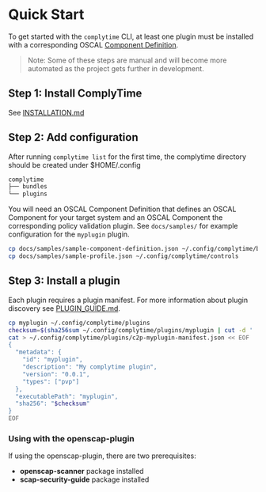 # Quick Start

To get started with the `complytime` CLI, at least one plugin must be installed with a corresponding OSCAL [Component Definition](https://pages.nist.gov/OSCAL/resources/concepts/layer/implementation/component-definition/).

> Note: Some of these steps are manual and will become more automated as the project gets further in development.

## Step 1: Install ComplyTime

See [INSTALLATION.md](INSTALLATION.md)

## Step 2: Add configuration

After running `complytime list` for the first time, the complytime
directory should be created under $HOME/.config

```markdown
complytime
├── bundles
└── plugins
```

You will need an OSCAL Component Definition that defines an OSCAL Component for your target system and an OSCAL Component the corresponding
policy validation plugin. See `docs/samples/` for example configuration for the `myplugin` plugin.

```bash
cp docs/samples/sample-component-definition.json ~/.config/complytime/bundles
cp docs/samples/sample-profile.json ~/.config/complytime/controls
```

## Step 3: Install a plugin

Each plugin requires a plugin manifest. For more information about plugin discovery see [PLUGIN_GUIDE.md](PLUGIN_GUIDE.md).

```bash
cp myplugin ~/.config/complytime/plugins
checksum=$(sha256sum ~/.config/complytime/plugins/myplugin | cut -d ' ' -f 1 )
cat > ~/.config/complytime/plugins/c2p-myplugin-manifest.json << EOF
{
  "metadata": {
    "id": "myplugin",
    "description": "My complytime plugin",
    "version": "0.0.1",
    "types": ["pvp"]
  },
  "executablePath": "myplugin",
  "sha256": "$checksum"
}
EOF
```

### Using with the openscap-plugin

If using the openscap-plugin, there are two prerequisites:
- **openscap-scanner** package installed
- **scap-security-guide** package installed
